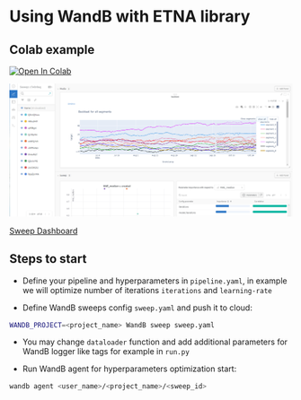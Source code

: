# Using WandB with ETNA library

## Colab example

[![Open In Colab](https://colab.research.google.com/assets/colab-badge.svg)](https://colab.research.google.com/drive/1EBSqqBPaYgLWCRdpC5vMy9RiLBsCEd7I?usp=sharing)  

![](assets/etna-wandb.png)

[Sweep Dashboard](https://wandb.ai/martins0n/wandb-etna-sweep/sweeps/c7e0r8sq/overview?workspace=user-martins0n)

## Steps to start

- Define your pipeline and hyperparameters in `pipeline.yaml`, in example we will optimize number of iterations `iterations` and `learning-rate`

- Define WandB sweeps config `sweep.yaml` and push it to cloud:

```bash
WANDB_PROJECT=<project_name> WandB sweep sweep.yaml 
```

- You may change `dataloader` function and add additional parameters for WandB logger like tags for example in `run.py`

- Run WandB agent for hyperparameters optimization start:

```bash
wandb agent <user_name>/<project_name>/<sweep_id>
```
